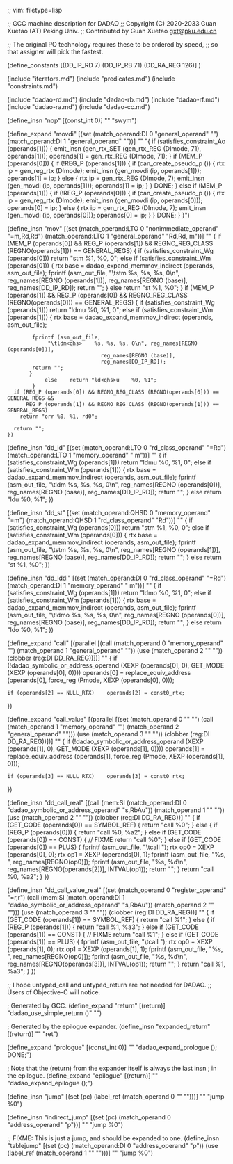 ;; vim: filetype=lisp

;; GCC machine description for DADAO
;; Copyright (C) 2020-2033 Guan Xuetao (AT) Peking Univ.
;; Contributed by Guan Xuetao <gxt@pku.edu.cn>

;; The original PO technology requires these to be ordered by speed,
;; so that assigner will pick the fastest.

(define_constants
	[(DD_IP_RD		  7)
	 (DD_IP_RB		 71)
	 (DD_RA_REG		126)]
)

(include "iterators.md")
(include "predicates.md")
(include "constraints.md")

(include "dadao-rd.md")
(include "dadao-rb.md")
(include "dadao-rf.md")
(include "dadao-ra.md")
(include "dadao-cc.md")

(define_insn "nop"
  [(const_int 0)]
	""
	"swym")

(define_expand "movdi"
  [(set (match_operand:DI 0 "general_operand" "")
        (match_operand:DI 1 "general_operand" ""))]
	""
	"{
	  if (satisfies_constraint_Ao (operands[1]))
	    {
		emit_insn (gen_rtx_SET (gen_rtx_REG (DImode, 71), operands[1]));
		operands[1] = gen_rtx_REG (DImode, 71);
	    }
	  if (MEM_P (operands[0]))
	    {
		if (!REG_P (operands[1]))
		  {
		    if (can_create_pseudo_p ())
		      {
			rtx ip = gen_reg_rtx (DImode);
			emit_insn (gen_movdi (ip, operands[1]));
			operands[1] = ip;
		      }
		    else
		      {
			rtx ip = gen_rtx_REG (DImode, 7);
			emit_insn (gen_movdi (ip, operands[1]));
			operands[1] = ip;
		      }
		  }
		DONE;
	    }
	  else if (MEM_P (operands[1]))
	    {
		if (!REG_P (operands[0]))
		  {
		    if (can_create_pseudo_p ())
                      {
			rtx ip = gen_reg_rtx (DImode);
			emit_insn (gen_movdi (ip, operands[0]));
			operands[0] = ip;
                      }
                    else
                      {
                        rtx ip = gen_rtx_REG (DImode, 7);
                        emit_insn (gen_movdi (ip, operands[0]));
                        operands[0] = ip;
                      }
		  }
		DONE;
	    }
	}")

(define_insn "mov<mode>"
  [(set (match_operand:LTO 0 "nonimmediate_operand" "=m,Rd,Rd")
        (match_operand:LTO 1 "general_operand"	    "Rd,Rd, m"))]
	""
	{
	  if (MEM_P (operands[0]) &&
	      REG_P (operands[1]) &&
	      REGNO_REG_CLASS (REGNO(operands[1])) == GENERAL_REGS)
	    {
		if (satisfies_constraint_Wg (operands[0])) return "stm<qhs>	%1, %0, 0";
		else if
		   (satisfies_constraint_Wm (operands[0]))
		  {
			rtx base = dadao_expand_memmov_indirect (operands, asm_out_file);
			fprintf (asm_out_file, "\tstm<qhs>	%s, %s, %s, 0\n",
				 reg_names[REGNO (operands[1])], reg_names[REGNO (base)], reg_names[DD_IP_RD]);
			return "";
		  }
		else	return "st<qhs>	%1, %0";
	    }
          if (MEM_P (operands[1]) &&
	      REG_P (operands[0]) &&
	      REGNO_REG_CLASS (REGNO(operands[0])) == GENERAL_REGS)
	    {
                if (satisfies_constraint_Wg (operands[1])) return "ldm<qhs>u	%0, %1, 0";
		else if
		   (satisfies_constraint_Wm (operands[1]))
		   {
			rtx base = dadao_expand_memmov_indirect (operands, asm_out_file);

			fprintf (asm_out_file,
				 "\tldm<qhs>	%s, %s, %s, 0\n", reg_names[REGNO (operands[0])],
								  reg_names[REGNO (base)],
								  reg_names[DD_IP_RD]);
			return "";
		   }
                else	return "ld<qhs>u	%0, %1";
            }
	  if (REG_P (operands[0]) && REGNO_REG_CLASS (REGNO(operands[0])) == GENERAL_REGS &&
	      REG_P (operands[1]) && REGNO_REG_CLASS (REGNO(operands[1])) == GENERAL_REGS)
		return "orr	%0, %1, rd0";

	  return "";
	})

(define_insn "dd_ld<mode>"
  [(set (match_operand:LTO 0 "rd_class_operand" "=Rd")
        (match_operand:LTO 1 "memory_operand"   " m"))]
	""
	{
          if (satisfies_constraint_Wg (operands[1]))
		return "ldm<qhs>u	%0, %1, 0";
	  else if (satisfies_constraint_Wm (operands[1]))
	    {
	      rtx base = dadao_expand_memmov_indirect (operands, asm_out_file);
	      fprintf (asm_out_file, "\tldm<qhs>	%s, %s, %s, 0\n",
				   reg_names[REGNO (operands[0])], reg_names[REGNO (base)], reg_names[DD_IP_RD]);
	      return "";
	    }
	  else return "ld<qhs>u	%0, %1";
	})

(define_insn "dd_st<mode>"
  [(set (match_operand:QHSD 0 "memory_operand"   "=m")
        (match_operand:QHSD 1 "rd_class_operand" "Rd"))]
	""
	{
	  if (satisfies_constraint_Wg (operands[0])) return "stm<bwto>	%1, %0, 0";
	  else if
	     (satisfies_constraint_Wm (operands[0]))
	     {
		rtx base = dadao_expand_memmov_indirect (operands, asm_out_file);
		fprintf (asm_out_file, "\tstm<bwto>	%s, %s, %s, 0\n",
			 reg_names[REGNO (operands[1])], reg_names[REGNO (base)], reg_names[DD_IP_RD]);
		return "";
	      }
	  else	return "st<bwto>	%1, %0";
	})

(define_insn "dd_lddi"
  [(set (match_operand:DI 0 "rd_class_operand" "=Rd")
        (match_operand:DI 1 "memory_operand"   " m"))]
	""
	{
          if (satisfies_constraint_Wg (operands[1]))
		return "ldmo	%0, %1, 0";
	  else if (satisfies_constraint_Wm (operands[1]))
	    {
	      rtx base = dadao_expand_memmov_indirect (operands, asm_out_file);
	      fprintf (asm_out_file, "\tldmo	%s, %s, %s, 0\n",
				   reg_names[REGNO (operands[0])], reg_names[REGNO (base)], reg_names[DD_IP_RD]);
	      return "";
	    }
	  else return "ldo	%0, %1";
	})

(define_expand "call"
  [(parallel [(call (match_operand 0 "memory_operand" "")
		    (match_operand 1 "general_operand" ""))
	      (use  (match_operand 2 "" ""))
	      (clobber (reg:DI DD_RA_REG))])]
	""
{
	if (!dadao_symbolic_or_address_operand (XEXP (operands[0], 0),
				GET_MODE (XEXP (operands[0], 0))))
	operands[0] = replace_equiv_address (operands[0],
				force_reg (Pmode, XEXP (operands[0], 0)));

	if (operands[2] == NULL_RTX)	operands[2] = const0_rtx;
})

(define_expand "call_value"
  [(parallel [(set (match_operand 0 "" "")
		   (call (match_operand 1 "memory_operand" "")
			 (match_operand 2 "general_operand" "")))
	      (use (match_operand 3 "" ""))
	      (clobber (reg:DI DD_RA_REG))])]
	""
{
	if (!dadao_symbolic_or_address_operand (XEXP (operands[1], 0),
				GET_MODE (XEXP (operands[1], 0))))
	operands[1] = replace_equiv_address (operands[1],
				force_reg (Pmode, XEXP (operands[1], 0)));

	if (operands[3] == NULL_RTX)	operands[3] = const0_rtx;
})

(define_insn "dd_call_real"
  [(call (mem:SI
	  (match_operand:DI 0 "dadao_symbolic_or_address_operand" "s,RbAu"))
	 (match_operand 1 "" ""))
   (use (match_operand 2 "" ""))
   (clobber (reg:DI DD_RA_REG))]
  ""
  {
    if (GET_CODE (operands[0]) == SYMBOL_REF)
      {
	return "call	%0";
      }
    else
      {
	if (REG_P (operands[0]))
	  {
	    return "call	%0, %a2";
	  }
	else if (GET_CODE (operands[0]) == CONST)
	  {
	// FIXME
	    return "call	%0";
	  }
	else if (GET_CODE (operands[0]) == PLUS)
	  {
	    fprintf (asm_out_file, "\tcall	");
	    rtx op0 = XEXP (operands[0], 0);
	    rtx op1 = XEXP (operands[0], 1);
	    fprintf (asm_out_file, "%s, ", reg_names[REGNO(op0)]);
	    fprintf (asm_out_file, "%s, %d\n", reg_names[REGNO(operands[2])], INTVAL(op1));
	    return "";
	  }
	return "call	%0, %a2";
      }
  })

(define_insn "dd_call_value_real"
  [(set (match_operand 0 "register_operand" "=r,r")
	(call (mem:SI
	       (match_operand:DI 1 "dadao_symbolic_or_address_operand" "s,RbAu"))
	      (match_operand 2 "" "")))
  (use (match_operand 3 "" ""))
  (clobber (reg:DI DD_RA_REG))]
  ""
  {
    if (GET_CODE (operands[1]) == SYMBOL_REF)
      {
	return "call	%1";
      }
    else
      {
	if (REG_P (operands[1]))
	  {
	    return "call	%1, %a3";
	  }
	else if (GET_CODE (operands[1]) == CONST)
	  {
	// FIXME
	    return "call	%1";
	  }
	else if (GET_CODE (operands[1]) == PLUS)
	  {
	    fprintf (asm_out_file, "\tcall	");
	    rtx op0 = XEXP (operands[1], 0);
	    rtx op1 = XEXP (operands[1], 1);
	    fprintf (asm_out_file, "%s, ", reg_names[REGNO(op0)]);
	    fprintf (asm_out_file, "%s, %d\n", reg_names[REGNO(operands[3])], INTVAL(op1));
	    return "";
	  }
	return "call	%1, %a3";
      }
  })

;; I hope untyped_call and untyped_return are not needed for DADAO.
;; Users of Objective-C will notice.

; Generated by GCC.
(define_expand "return"
  [(return)]
  "dadao_use_simple_return ()"
  "")

; Generated by the epilogue expander.
(define_insn "expanded_return"
  [(return)]
  ""
	"ret")

(define_expand "prologue"
  [(const_int 0)]
  ""
  "dadao_expand_prologue (); DONE;")

; Note that the (return) from the expander itself is always the last insn
; in the epilogue.
(define_expand "epilogue"
  [(return)]
  ""
  "dadao_expand_epilogue ();")

(define_insn "jump"
  [(set (pc) (label_ref (match_operand 0 "" "")))]
  ""
	"jump	%0")

(define_insn "indirect_jump"
  [(set (pc) (match_operand 0 "address_operand" "p"))]
  ""
  	"jump	%0")

;; FIXME: This is just a jump, and should be expanded to one.
(define_insn "tablejump"
  [(set (pc) (match_operand:DI 0 "address_operand" "p"))
   (use (label_ref (match_operand 1 "" "")))]
  ""
  "jump	%0")
